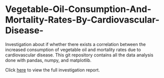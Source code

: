 # Vegetable-Oil-Consumption-And-Mortality-Rates-By-Cardiovascular-Disease-
Investigation about if whether there exists a correlation between the increased consumption of vegetable oil and mortality rates due to cardiovascular disease. This git repository contains all the data analysis done with pandas, numpy, and matplotlib.

Click <a href='https://docs.google.com/document/d/1aMAKwzMzzvBQIk-3hENMYOpZM7EnhtsbjqdeEc6fMdE/edit?usp=sharing'>here</a> to view the full investigation report.

